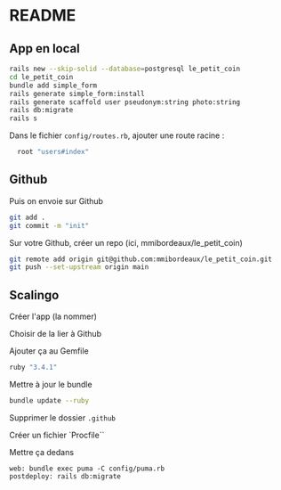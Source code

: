 # README

## App en local 

```bash
rails new --skip-solid --database=postgresql le_petit_coin
cd le_petit_coin
bundle add simple_form
rails generate simple_form:install
rails generate scaffold user pseudonym:string photo:string
rails db:migrate
rails s
```

Dans le fichier `config/routes.rb`, ajouter une route racine : 

```ruby
  root "users#index"
```

## Github

Puis on envoie sur Github
```bash
git add .
git commit -m "init"
```

Sur votre Github, créer un repo (ici, mmibordeaux/le_petit_coin)
```bash
git remote add origin git@github.com:mmibordeaux/le_petit_coin.git
git push --set-upstream origin main
```

## Scalingo

Créer l'app (la nommer)

Choisir de la lier à Github


Ajouter ça au Gemfile 

```rb
ruby "3.4.1"
```

Mettre à jour le bundle 
```bash
bundle update --ruby
```

Supprimer le dossier `.github`


Créer un fichier `Procfile``

Mettre ça dedans 
```
web: bundle exec puma -C config/puma.rb
postdeploy: rails db:migrate
```